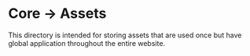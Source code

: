 # Core -> Assets

This directory is intended for storing assets that are used once but have global application throughout the entire website.
